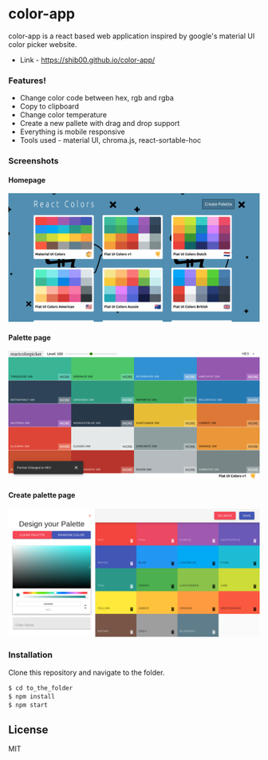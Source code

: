 # color-app
color-app is a react based web application inspired by google's material UI color picker website.
- Link - https://shib00.github.io/color-app/

### Features!

  - Change color code between hex, rgb and rgba
  - Copy to clipboard
  - Change color temperature
  - Create a new pallete with drag and drop support
  - Everything is mobile responsive
  - Tools used - material UI, chroma.js, react-sortable-hoc 

### Screenshots
#### Homepage
![alt text](/images/home.png?raw=true "Homepage")

#### Palette page
![alt text](/images/palette.png?raw=true "Palette page")

#### Create palette page
![alt text](/images/new.png?raw=true "Create new palette page")

### Installation
Clone this repository and navigate to the folder.
```sh
$ cd to_the_folder
$ npm install 
$ npm start
```

License
----

MIT
